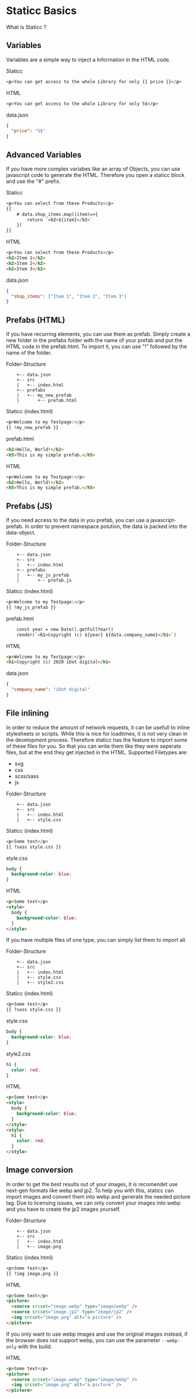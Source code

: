 # Staticc Basics

What is Staticc ?

## Variables

Variables are a simple way to inject a Information in the HTML code.

Staticc

```html
<p>You can get access to the whole Library for only {{ price }}</p>
```

HTML

```html
<p>You can get access to the whole Library for only 5$</p>
```

data.json

```json
{
  "price": "5$"
}
```

## Advanced Variables

If you have more complex variabes like an array of Objects, you can use javascript code to generate the HTML. Therefore you open a staticc block and use the "#" prefix.

Staticc

```html
<p>You can select from these Products</p>
{{ 
    # data.shop_items.map((item)=>{
        return `<h2>${item}</h2>` 
    }) 
}}
```

HTML

```html
<p>You can select from these Products</p>
<h2>Item 1</h2>
<h2>Item 2</h2>
<h2>Item 3</h2>
```

data.json

```json
{
  "shop_items": ["Item 1", "Item 2", "Item 3"]
}
```

## Prefabs (HTML)

If you have recurring elements, you can use them as prefab. Simply create a new folder in the prefabs folder with the name of your prefab and put the HTML code in the prefab.html. To import it, you can use "!" followed by the name of the folder.

Folder-Structure

```
    +-- data.json
    +-- src
    |   +-- index.html
    +-- prefabs
    |   +-- my_new_prefab
    |       +-- prefab.html
```

Staticc (index.html)

```html
<p>Welcome to my Testpage:</p>
{{ !my_new_prefab }}
```

prefab.html

```html
<h2>Hello, World!</h2>
<h5>This is my simple prefab.</h5>
```

HTML

```html
<p>Welcome to my Testpage:</p>
<h2>Hello, World!</h2>
<h5>This is my simple prefab.</h5>
```

## Prefabs (JS)

If you need access to the data in you prefab, you can use a javascript-prefab. In order to prevent namespace polution, the data is packed into the data-object.

Folder-Structure

```
    +-- data.json
    +-- src
    |   +-- index.html
    +-- prefabs
    |   +-- my_js_prefab
    |       +-- prefab.js
```

Staticc (index.html)

```html
<p>Welcome to my Testpage:</p>
{{ !my_js_prefab }}
```

prefab.html

```html
    const year = new Date().getFullYear()    
    render(`<h1>Copyright (c) ${year} ${data.company_name}</h1>`)
```

HTML

```html
<p>Welcome to my Testpage:</p>
<h1>Copyright (c) 2020 iDot digital</h1>
```

data.json

```json
{
  "company_name": "iDot digital"
}
```

## File inlining

In order to reduce the amount of network requests, it can be usefull to inline stylesheets or scripts. While this is nice for loadtimes, it is not very clean in the development process. Therefore staticc has the feature to import some of these files for you. So that you can write them like they were seperate files, but at the end they get injected in the HTML. Supported Filetypes are:

- svg
- css
- scss/sass
- js

Folder-Structure

```
    +-- data.json
    +-- src
    |   +-- index.html
    |   +-- style.css
```

Staticc (index.html)

```html
<p>Some text</p>
{{ ?sass style.css }}
```

style.css

```css
body {
  background-color: blue;
}
```

HTML

```html
<p>Some text</p>
<style>
  body {
    background-color: blue;
  }
</style>
```

If you have multiple files of one type, you can simply list them to import all.

Folder-Structure

```
    +-- data.json
    +-- src
    |   +-- index.html
    |   +-- style.css
    |   +-- style2.css
```

Staticc (index.html)

```html
<p>Some text</p>
{{ ?sass style.css }}
```

style.css

```css
body {
  background-color: blue;
}
```

style2.css

```css
h1 {
  color: red;
}
```

HTML

```html
<p>Some text</p>
<style>
  body {
    background-color: blue;
  }
</style>
<style>
  h1 {
    color: red;
  }
</style>
```

## Image conversion

In order to get the best results out of your images, it is recomendet use next-gen formats like webp and jp2. To help you with this, staticc can import images and convert them into webp and generate the needed picture tag. Due to licensing issues, we can only convert your images into webp and you have to create the jp2 images yourself.

Folder-Structure

```
    +-- data.json
    +-- src
    |   +-- index.html
    |   +-- image.png
```

Staticc (index.html)

```html
<p>Some text</p>
{{ ?img image.png }}
```

HTML

```html
<p>Some text</p>
<picture>
  <source srcset="image.webp" type="image/webp" />
  <source srcset="image.jp2" type="image/jp2" />
  <img srcset="image.png" alt="a picture" />
</picture>
```

If you only want to use webp images and use the original images instead, if the browser does not support webp, you can use the parameter `--webp-only` with the build.

HTML

```html
<p>Some text</p>
<picture>
  <source srcset="image.webp" type="image/webp" />
  <img srcset="image.png" alt="a picture" />
</picture>
```
